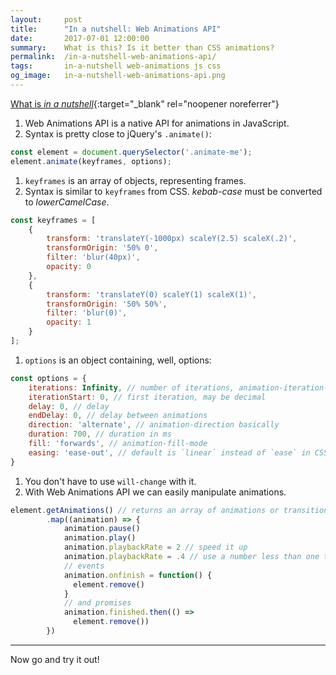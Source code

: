 ```yaml
---
layout:     post
title:      "In a nutshell: Web Animations API"
date:       2017-07-01 12:00:00
summary:    What is this? Is it better than CSS animations?
permalink:  /in-a-nutshell-web-animations-api/
tags:       in-a-nutshell web-animations js css
og_image:   in-a-nutshell-web-animations-api.png
---
```


[What is *in a nutshell*](/tag/in-a-nutshell/){:target="_blank" rel="noopener noreferrer"}

1. Web Animations API is a native API for animations in JavaScript.
1. Syntax is pretty close to jQuery's `.animate()`: 
```js 
const element = document.querySelector('.animate-me');
element.animate(keyframes, options);
```
1. `keyframes` is an array of objects, representing frames. 
1. Syntax is similar to `keyframes` from CSS. *kebab-case* must be converted to *lowerCamelCase*.
```js
const keyframes = [
    { 
        transform: 'translateY(-1000px) scaleY(2.5) scaleX(.2)', 
        transformOrigin: '50% 0', 
        filter: 'blur(40px)', 
        opacity: 0 
    },
    { 
        transform: 'translateY(0) scaleY(1) scaleX(1)',
        transformOrigin: '50% 50%',
        filter: 'blur(0)',
        opacity: 1 
    }
];
```
1. `options` is an object containing, well, options:
```js
const options = {
    iterations: Infinity, // number of iterations, animation-iteration-count
    iterationStart: 0, // first iteration, may be decimal
    delay: 0, // delay 
    endDelay: 0, // delay between animations 
    direction: 'alternate', // animation-direction basically 
    duration: 700, // duration in ms
    fill: 'forwards', // animation-fill-mode
    easing: 'ease-out', // default is `linear` instead of `ease` in CSS (animation-timing-function)
}
```
1. You don't have to use `will-change` with it.
1. With Web Animations API we can easily manipulate animations.
```js
element.getAnimations() // returns an array of animations or transitions applied to our element using CSS or WAAPI
        .map((animation) => {
            animation.pause()
            animation.play()
            animation.playbackRate = 2 // speed it up
            animation.playbackRate = .4 // use a number less than one to slow it down
            // events
            animation.onfinish = function() {
              element.remove()
            }
            // and promises
            animation.finished.then(() =>
              element.remove())
        })
```

--------
Now go and try it out!